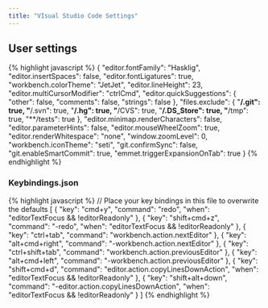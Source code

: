 ```yaml
---
title: "VIsual Studio Code Settings"
---
```


## User settings

{% highlight javascript %}
{
    "editor.fontFamily": "Hasklig",
    "editor.insertSpaces": false,
    "editor.fontLigatures": true,
    "workbench.colorTheme": "JetJet",
    "editor.lineHeight": 23,
    "editor.multiCursorModifier": "ctrlCmd",
    "editor.quickSuggestions": {
        "other": false,
        "comments": false,
        "strings": false
    },
    "files.exclude": {
        "**/.git": true,
        "**/.svn": true,
        "**/.hg": true,
        "**/CVS": true,
        "**/.DS_Store": true,
        "**/tmp": true,
        "**/tests": true
    },
    "editor.minimap.renderCharacters": false,
    "editor.parameterHints": false,
    "editor.mouseWheelZoom": true,
    "editor.renderWhitespace": "none",
    "window.zoomLevel": 0,
    "workbench.iconTheme": "seti",
    "git.confirmSync": false,
    "git.enableSmartCommit": true,
    "emmet.triggerExpansionOnTab": true
}
{% endhighlight %}

### Keybindings.json 
{% highlight javascript %}
// Place your key bindings in this file to overwrite the defaults
[
	{
		"key": "cmd+y",
		"command": "redo",
		"when": "editorTextFocus && !editorReadonly"
	},
	{
		"key": "shift+cmd+z",
		"command": "-redo",
		"when": "editorTextFocus && !editorReadonly"
	},
	{
		"key": "ctrl+tab",
		"command": "workbench.action.nextEditor"
	},
	{
		"key": "alt+cmd+right",
		"command": "-workbench.action.nextEditor"
	},
	{
		"key": "ctrl+shift+tab",
		"command": "workbench.action.previousEditor"
	},
	{
		"key": "alt+cmd+left",
		"command": "-workbench.action.previousEditor"
	},
	{
		"key": "shift+cmd+d",
		"command": "editor.action.copyLinesDownAction",
		"when": "editorTextFocus && !editorReadonly"
	},
	{
		"key": "shift+alt+down",
		"command": "-editor.action.copyLinesDownAction",
		"when": "editorTextFocus && !editorReadonly"
	}
]
{% endhighlight %}
